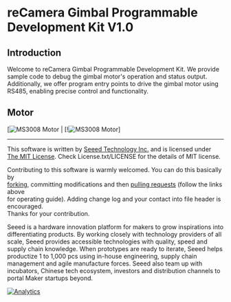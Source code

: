 # reCamera Gimbal Programmable Development Kit V1.0

## Introduction

Welcome to reCamera Gimbal Programmable Development Kit. We provide sample code to debug the gimbal motor's operation and status output. Additionally, we offer program entry points to drive the gimbal motor using RS485, enabling precise control and functionality.

## Motor

[![MS3008 Motor](https://raw.githubusercontent.com/AllenKon/Seeed_Motor_RS485/main/MS_Motor/Pic/MS3008_Motor.jpg)  |  [!![MS3008 Motor](https://raw.githubusercontent.com/AllenKon/Seeed_Motor_RS485/main/MS_Motor/Pic/MS3008_Parameters.png)]



----

This software is written by [Seeed Technology Inc.](http://www.seeed.cc) and is licensed under [The MIT License](http://opensource.org/licenses/mit-license.php). Check License.txt/LICENSE for the details of MIT license.<br>

Contributing to this software is warmly welcomed. You can do this basically by<br>
[forking](https://help.github.com/articles/fork-a-repo), committing modifications and then [pulling requests](https://help.github.com/articles/using-pull-requests) (follow the links above<br>
for operating guide). Adding change log and your contact into file header is encouraged.<br>
Thanks for your contribution.

Seeed is a hardware innovation platform for makers to grow inspirations into differentiating products. By working closely with technology providers of all scale, Seeed provides accessible technologies with quality, speed and supply chain knowledge. When prototypes are ready to iterate, Seeed helps productize 1 to 1,000 pcs using in-house engineering, supply chain management and agile manufacture forces. Seeed also team up with incubators, Chinese tech ecosystem, investors and distribution channels to portal Maker startups beyond.

[![Analytics](https://ga-beacon.appspot.com/UA-46589105-3/NFC_Tag_M24LR6E)](https://github.com/igrigorik/ga-beacon)
